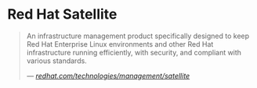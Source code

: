 # Red Hat Satellite

> An infrastructure management product specifically designed to keep Red Hat Enterprise Linux environments and other Red Hat infrastructure running efficiently, with security, and compliant with various standards.
>
> &mdash; _[redhat.com/technologies/management/satellite](https://www.redhat.com/en/technologies/management/satellite)_
